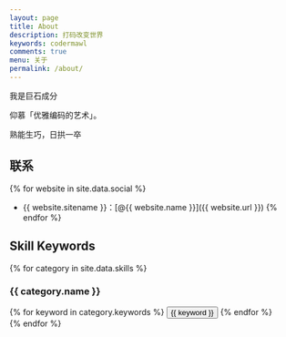 ```yaml
---
layout: page
title: About
description: 打码改变世界
keywords: codermawl
comments: true
menu: 关于
permalink: /about/
---
```


我是巨石成分

仰慕「优雅编码的艺术」。

熟能生巧，日拱一卒

## 联系

{% for website in site.data.social %}
* {{ website.sitename }}：[@{{ website.name }}]({{ website.url }})
{% endfor %}

## Skill Keywords

{% for category in site.data.skills %}
### {{ category.name }}
<div class="btn-inline">
{% for keyword in category.keywords %}
<button class="btn btn-outline" type="button">{{ keyword }}</button>
{% endfor %}
</div>
{% endfor %}

